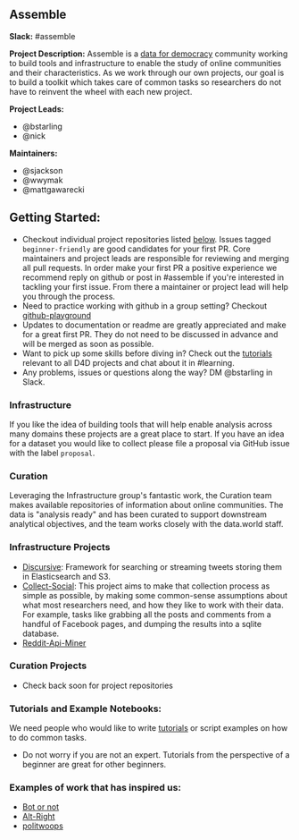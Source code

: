 ## Assemble

**Slack:** #assemble

**Project Description:** Assemble is a [data for democracy](https://github.com/Data4Democracy) community working to build tools and infrastructure to enable the study of online communities and their characteristics. As we work through our own projects, our goal is to build a toolkit which takes care of common tasks so researchers do not have to reinvent the wheel with each new project.  

**Project Leads:**
* @bstarling
* @nick

**Maintainers:**
* @sjackson
* @wwymak
* @mattgawarecki

## Getting Started:
* Checkout individual project repositories listed [below](#infrastructure). Issues tagged `beginner-friendly` are good candidates for your first PR. Core maintainers and project leads are responsible for reviewing and merging all pull requests. In order make your first PR a positive experience we recommend reply on github or post in #assemble if you're interested in tackling your first issue. From there a maintainer or project lead will help you through the process.
* Need to practice working with github in a group setting? Checkout [github-playground](https://github.com/Data4Democracy/github-playground)
* Updates to documentation or readme are greatly appreciated and make for a great first PR. They do not need to be discussed in advance and will be merged as soon as possible.
* Want to pick up some skills before diving in? Check out the [tutorials](https://github.com/Data4Democracy/tutorials) relevant to all D4D projects and chat about it in #learning.
* Any problems, issues or questions along the way? DM @bstarling in Slack.  


### Infrastructure
If you like the idea of building tools that will help enable analysis across many domains these projects are a great place to start. If you have an idea for a dataset you would like to collect please file a proposal via GitHub issue with the label `proposal`.  

### Curation
Leveraging the Infrastructure group's fantastic work, the Curation team makes available repositories of information about online communities. The data is "analysis ready" and has been curated to support downstream analytical objectives, and the team works closely with the data.world staff.  

### Infrastructure Projects
* [Discursive](https://github.com/Data4Democracy/discursive): Framework for searching or streaming tweets storing them in Elasticsearch and S3.
* [Collect-Social](https://github.com/Data4Democracy/collect-social): This project aims to make that collection process as simple as possible, by making some common-sense assumptions about what most researchers need, and how they like to work with their data. For example, tasks like grabbing all the posts and comments from a handful of Facebook pages, and dumping the results into a sqlite database.
* [Reddit-Api-Miner](https://github.com/Data4Democracy/reddit-api-miner)  

### Curation Projects
* Check back soon for project repositories

### Tutorials and Example Notebooks:
We need people who would like to write [tutorials](https://github.com/Data4Democracy/tutorials) or script examples on how to do common tasks.  
* Do not worry if you are not an expert. Tutorials from the perspective of a beginner are great for other beginners.  

### Examples of work that has inspired us:   
* [Bot or not](http://truthy.indiana.edu/botornot/)
* [Alt-Right](https://www.washingtonpost.com/news/the-intersect/wp/2016/09/26/these-charts-show-exactly-how-racist-and-radical-the-alt-right-has-gotten-this-year/?utm_term=.def874e48329)
* [politwoops](https://projects.propublica.org/politwoops/)  
